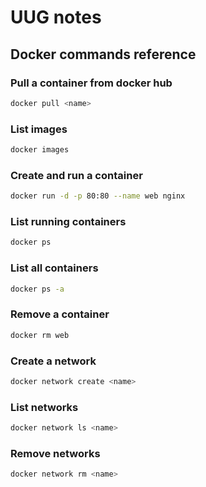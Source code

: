 # UUG notes

## Docker commands reference

### Pull a container from docker hub
```bash
docker pull <name>
```

### List images
```bash
docker images
```

### Create and run a container

```bash
docker run -d -p 80:80 --name web nginx
```

### List running containers
```bash
docker ps
```

### List all containers
```bash
docker ps -a
```

### Remove a container
```bash
docker rm web
```

### Create a network
```bash
docker network create <name>
```

### List networks
```bash
docker network ls <name>
```

### Remove networks
```bash
docker network rm <name>
```

